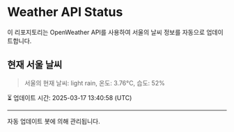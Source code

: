 
# Weather API Status

이 리포지토리는 OpenWeather API를 사용하여 서울의 날씨 정보를 자동으로 업데이트합니다.

## 현재 서울 날씨
> 서울의 현재 날씨: light rain, 온도: 3.76°C, 습도: 52%

⏳ 업데이트 시간: 2025-03-17 13:40:58 (UTC)

---
자동 업데이트 봇에 의해 관리됩니다.
